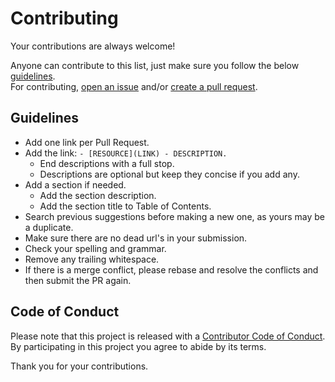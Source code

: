 # Contributing

Your contributions are always welcome!

Anyone can contribute to this list, just make sure you follow the below [guidelines](#guidelines).<br>
For contributing, [open an issue](https://github.com/aliesbelik/awesome-jmeter/issues) and/or [create a pull request](https://github.com/aliesbelik/awesome-jmeter/pulls).

## Guidelines

* Add one link per Pull Request.
* Add the link: `- [RESOURCE](LINK) - DESCRIPTION.`
  * End descriptions with a full stop.
  * Descriptions are optional but keep they concise if you add any.
* Add a section if needed.
  * Add the section description.
  * Add the section title to Table of Contents.
* Search previous suggestions before making a new one, as yours may be a duplicate.
* Make sure there are no dead url's in your submission.
* Check your spelling and grammar.
* Remove any trailing whitespace.
* If there is a merge conflict, please rebase and resolve the conflicts and then submit the PR again.

## Code of Conduct

Please note that this project is released with a [Contributor Code of Conduct](CODE-OF-CONDUCT.md).<br>
By participating in this project you agree to abide by its terms.

Thank you for your contributions.
